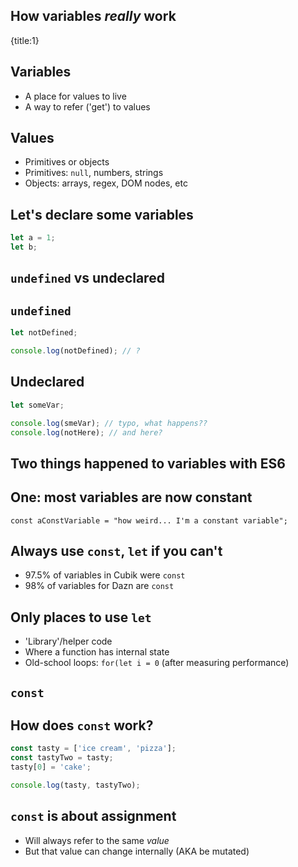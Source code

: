 ## How variables *really* work
{title:1}

## Variables

- A place for values to live
- A way to refer ('get') to values

## Values

- Primitives or objects
- Primitives: `null`, numbers, strings
- Objects: arrays, regex, DOM nodes, etc

## Let's declare some variables

```javascript
let a = 1;
let b;
```

## `undefined` vs undeclared

## `undefined`

```javascript
let notDefined;

console.log(notDefined); // ?
```

## Undeclared

```javascript
let someVar;

console.log(smeVar); // typo, what happens??
console.log(notHere); // and here?
```

## Two things happened to variables with ES6

## One: most variables are now constant

```
const aConstVariable = "how weird... I'm a constant variable";
```

## Always use `const`, `let` if you can't

- 97.5% of variables in Cubik were `const`
- 98% of variables for Dazn are `const`

## Only places to use `let`

- 'Library'/helper code
- Where a function has internal state
- Old-school loops: `for(let i = 0` (after measuring performance)

## `const`

## How does `const` work?

```javascript
const tasty = ['ice cream', 'pizza'];
const tastyTwo = tasty;
tasty[0] = 'cake';

console.log(tasty, tastyTwo);
```

## `const` is about assignment

- Will always refer to the same *value*
- But that value can change internally (AKA be mutated)




